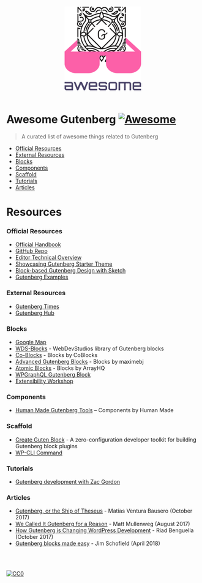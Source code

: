 <p align="center">
  <br>
  <img width="200" src="./gutenberg.svg" alt="logo of Gutenberg">
  <br>
  <br>
</p>

# Awesome Gutenberg [![Awesome](https://awesome.re/badge.svg)](https://awesome.re)

> A curated list of awesome things related to Gutenberg

- [Official Resources](#official-resources)
- [External Resources](#external-resources)
- [Blocks](#blocks)
- [Components](#components)
- [Scaffold](#scaffold)
- [Tutorials](#tutorials)
- [Articles](#articles)

# Resources

### Official Resources

- [Official Handbook](https://wordpress.org/gutenberg/handbook/)
- [GitHub Repo](https://github.com/WordPress/gutenberg)
- [Editor Technical Overview](https://make.wordpress.org/core/2017/01/17/editor-technical-overview/)
- [Showcasing Gutenberg Starter Theme](https://github.com/WordPress/gutenberg-starter-theme)
- [Block-based Gutenberg Design with Sketch](https://github.com/Automattic/gutenberg-themes-sketch)
- [Gutenberg Examples](https://github.com/WordPress/gutenberg-examples)

### External Resources

- [Gutenberg Times](https://gutenbergtimes.com/category/updates/)
- [Gutenberg Hub](http://gutenberghub.com/)

### Blocks

- [Google Map](https://github.com/pantheon-systems/google-map-gutenberg-block)
- [WDS-Blocks](https://github.com/WebDevStudios/WDS-Blocks) - WebDevStudios library of Gutenberg blocks
- [Co-Blocks](https://github.com/thatplugincompany/coblocks) - Blocks by CoBlocks
- [Advanced Gutenberg Blocks](https://github.com/maximebj/advanced-gutenberg-blocks) - Blocks by maximebj
- [Atomic Blocks](https://github.com/ArrayHQ/atomic-blocks) - Blocks by ArrayHQ
- [WPGraphQL Gutenberg Block](https://github.com/wp-graphql/graphql-gutenblock-example)
- [Extensibility Workshop](https://github.com/youknowriad/gutenberg-extensibility-workshop)

### Components
- [Human Made Gutenberg Tools](https://github.com/humanmade/hm-gutenberg-tools) – Components by Human Made

### Scaffold

- [Create Guten Block](https://github.com/ahmadawais/create-guten-block) - A zero-configuration developer toolkit for building Gutenberg block plugins
- [WP-CLI Command](https://developer.wordpress.org/cli/commands/scaffold/block/)

### Tutorials

- [Gutenberg development with Zac Gordon](https://gutenberg.courses/development/)

### Articles

- [Gutenberg, or the Ship of Theseus](https://matiasventura.com/post/gutenberg-or-the-ship-of-theseus/) - Matías Ventura Bausero (October 2017)
- [We Called It Gutenberg for a Reason](https://ma.tt/2017/08/we-called-it-gutenberg-for-a-reason/) - Matt Mullenweg (August 2017)
- [How Gutenberg is Changing WordPress Development](https://riad.blog/2017/10/06/how-gutenberg-is-changing-wordpress-development/) - Riad Benguella (October 2017)
- [Gutenberg blocks made easy](http://jschof.com/gutenberg-blocks/gutenberg-blocks-made-easy/) - Jim Schofield (April 2018)

<br/>
<br/>

[![CC0](https://i.creativecommons.org/p/zero/1.0/88x31.png)](https://creativecommons.org/publicdomain/zero/1.0/)
